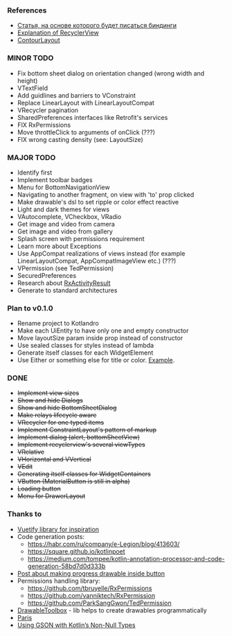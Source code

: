 ### References
* [Статья, на основе которого будет писаться биндинги](https://habr.com/ru/company/mobileup/blog/342850/)
* [Explanation of RecyclerView](https://ziginsider.github.io/RecyclerView/)
* [ContourLayout](https://github.com/cashapp/contour)

### MINOR TODO
* Fix bottom sheet dialog on orientation changed (wrong width and height)
* VTextField
* Add guidlines and barriers to VConstraint
* Replace LinearLayout with LinearLayoutCompat
* VRecycler pagination
* SharedPreferences interfaces like Retrofit's services
* FIX RxPermissions
* Move throttleClick to arguments of onClick (???)
* FIX wrong casting density (see: LayoutSize)

### MAJOR TODO
* Identify first
* Implement toolbar badges
* Menu for BottomNavigationView
* Navigating to another fragment, on view with 'to' prop clicked
* Make drawable's dsl to set ripple or color effect reactive
* Light and dark themes for views
* VAutocomplete, VCheckbox, VRadio
* Get image and video from camera
* Get image and video from gallery
* Splash screen with permissions requirement
* Learn more about Exceptions
* Use AppCompat realizations of views instead (for example LinearLayoutCompat, AppCompatImageView etc.) (???)
* VPermission (see TedPermission)
* SecuredPreferences
* Research about [RxActivityResult](https://github.com/VictorAlbertos/RxActivityResult)
* Generate to standard architectures

### Plan to v0.1.0
* Rename project to Kotlandro
* Make each UiEntity to have only one and empty constructor
* Move layoutSize param inside prop instead of constructor
* Use sealed classes for styles instead of lambda
* Generate itself classes for each WidgetElement
* Use Either or something else for title or color. [Example](https://blog.usejournal.com/dysfunctional-programming-in-java-4-no-nulls-allowed-88e8735475a).

### DONE
* ~~Implement view sizes~~
* ~~Show and hide Dialogs~~
* ~~Show and hide BottomSheetDialog~~
* ~~Make relays lifecycle aware~~
* ~~VRecycler for one typed items~~
* ~~Implement ConstraintLayout's pattern of markup~~
* ~~Implement dialog (alert, bottomSheetView)~~
* ~~Implement recyclerview's several viewTypes~~
* ~~VRelative~~
* ~~VHorizontal and VVertical~~
* ~~VEdit~~
* ~~Generating itself classes for WidgetContainers~~
* ~~VButton (MaterialButton is still in alpha)~~
* ~~Loading button~~
* ~~Menu for DrawerLayout~~

### Thanks to
* [Vuetify library for inspiration](https://vuetifyjs.com)
* Code generation posts:
  - https://habr.com/ru/company/e-Legion/blog/413603/
  - https://square.github.io/kotlinpoet
  - https://medium.com/tompee/kotlin-annotation-processor-and-code-generation-58bd7d0d333b
* [Post about making progress drawable inside button](https://proandroiddev.com/replace-progressdialog-with-a-progress-button-in-your-app-14ed1d50b44)
* Permissions handling library:
  - https://github.com/tbruyelle/RxPermissions
  - https://github.com/vanniktech/RxPermission
  - https://github.com/ParkSangGwon/TedPermission
* [DrawableToolbox](https://github.com/duanhong169/DrawableToolbox) - lib helps to create drawables programmatically
* [Paris](https://github.com/airbnb/paris)
* [Using GSON with Kotlin’s Non-Null Types](https://medium.com/swlh/using-gson-with-kotlins-non-null-types-468b1c66bd8b)